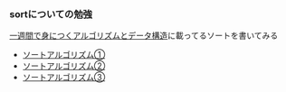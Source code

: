 ### sortについての勉強
[一週間で身につくアルゴリズムとデータ構造](http://sevendays-study.com/algorithm/index.html)に載ってるソートを書いてみる
- [ソートアルゴリズム①](http://sevendays-study.com/algorithm/day5.html)
- [ソートアルゴリズム②](http://sevendays-study.com/algorithm/day6.html)
- [ソートアルゴリズム③](http://sevendays-study.com/algorithm/day7.html)
